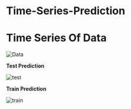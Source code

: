 # Time-Series-Prediction
# Time Series Of Data


![Data](https://user-images.githubusercontent.com/36264923/54862659-f9d38200-4d63-11e9-97f6-41b99906d1fb.png)


**Test Prediction**


![test](https://user-images.githubusercontent.com/36264923/54862682-56cf3800-4d64-11e9-8a25-3bcc567a6a36.png)


**Train Prediction**


![train](https://user-images.githubusercontent.com/36264923/54862683-58006500-4d64-11e9-9cd1-54377c28472b.png)


